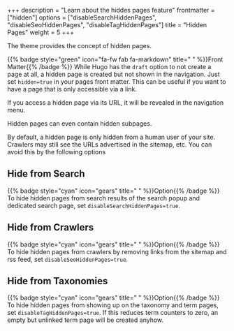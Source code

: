 +++
description = "Learn about the hiddes pages feature"
frontmatter = ["hidden"]
options = ["disableSearchHiddenPages", "disableSeoHiddenPages", "disableTagHiddenPages"]
title = "Hidden Pages"
weight = 5
+++

The theme provides the concept of hidden pages.

{{% badge style="green" icon="fa-fw fab fa-markdown" title=" " %}}Front Matter{{% /badge %}} While Hugo has the `draft` option to not create a page at all, a hidden page is created but not shown in the navigation. Just set `hidden=true` in your pages front matter. This can be useful if you want to have a page that is only accessible via a link.

If you access a hidden page via its URL, it will be revealed in the navigation menu.

Hidden pages can even contain hidden subpages.

By default, a hidden page is only hidden from a human user of your site. Crawlers may still see the URLs advertised in the sitemap, etc. You can avoid this by the following options

## Hide from Search

{{% badge style="cyan" icon="gears" title=" " %}}Option{{% /badge %}} To hide hidden pages from search results of the search popup and dedicated search page, set `disableSearchHiddenPages=true`.

## Hide from Crawlers

{{% badge style="cyan" icon="gears" title=" " %}}Option{{% /badge %}} To hide hidden pages from crawlers by removing links from the sitemap and rss feed, set `disableSeoHiddenPages=true`.

## Hide from Taxonomies

{{% badge style="cyan" icon="gears" title=" " %}}Option{{% /badge %}} To hide hidden pages from showing up on the taxonomy and term pages, set `disableTagHiddenPages=true`. If this reduces term counters to zero, an empty but unlinked term page will be created anyhow.
